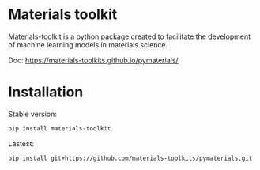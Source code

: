 Materials toolkit
=================

Materials-toolkit is a python package created to facilitate the development of machine learning models in materials science.

Doc: https://materials-toolkits.github.io/pymaterials/

# Installation

Stable version:
```bash
pip install materials-toolkit
```

Lastest:
```bash
pip install git+https://github.com/materials-toolkits/pymaterials.git
```
